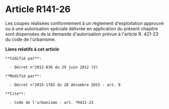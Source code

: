 # Article R141-26

Les coupes réalisées conformément à un règlement d'exploitation approuvé ou à une autorisation spéciale délivrée en
application du présent chapitre sont dispensées de la demande d'autorisation prévue à l'article    R. 421-23  du code de
l'urbanisme.

**Liens relatifs à cet article**

	**Codifié par**:

	  - Décret n°2012-836 du 29 juin 2012 (V)

	**Modifié par**:

	  - Décret n°2015-1783 du 28 décembre 2015 - art. 9

	**Cite**:

	  - Code de l'urbanisme - art. *R421-23
